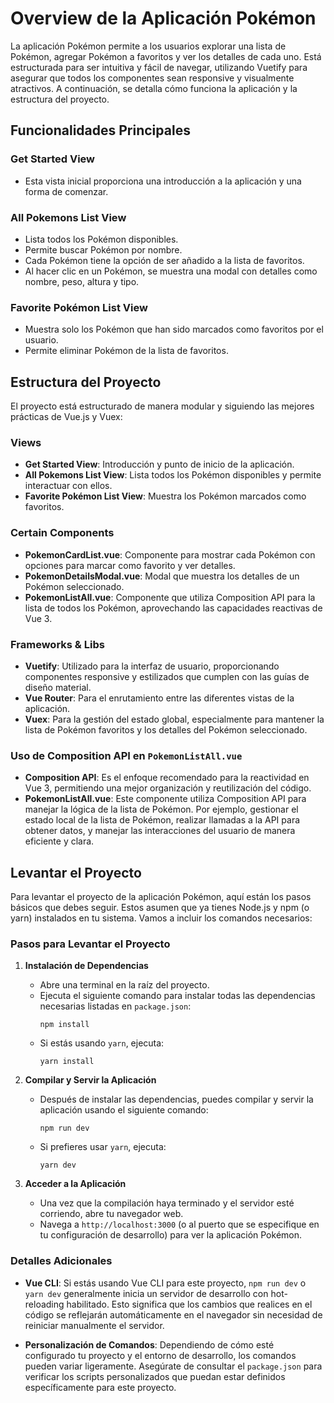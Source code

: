 # Overview de la Aplicación Pokémon

La aplicación Pokémon permite a los usuarios explorar una lista de Pokémon, agregar Pokémon a favoritos y ver los detalles de cada uno. Está estructurada para ser intuitiva y fácil de navegar, utilizando Vuetify para asegurar que todos los componentes sean responsive y visualmente atractivos. A continuación, se detalla cómo funciona la aplicación y la estructura del proyecto.

## Funcionalidades Principales

### Get Started View

- Esta vista inicial proporciona una introducción a la aplicación y una forma de comenzar.

### All Pokemons List View

- Lista todos los Pokémon disponibles.
- Permite buscar Pokémon por nombre.
- Cada Pokémon tiene la opción de ser añadido a la lista de favoritos.
- Al hacer clic en un Pokémon, se muestra una modal con detalles como nombre, peso, altura y tipo.

### Favorite Pokémon List View

- Muestra solo los Pokémon que han sido marcados como favoritos por el usuario.
- Permite eliminar Pokémon de la lista de favoritos.

## Estructura del Proyecto

El proyecto está estructurado de manera modular y siguiendo las mejores prácticas de Vue.js y Vuex:

### Views

- **Get Started View**: Introducción y punto de inicio de la aplicación.
- **All Pokemons List View**: Lista todos los Pokémon disponibles y permite interactuar con ellos.
- **Favorite Pokémon List View**: Muestra los Pokémon marcados como favoritos.

### Certain Components

- **PokemonCardList.vue**: Componente para mostrar cada Pokémon con opciones para marcar como favorito y ver detalles.
- **PokemonDetailsModal.vue**: Modal que muestra los detalles de un Pokémon seleccionado.
- **PokemonListAll.vue**: Componente que utiliza Composition API para la lista de todos los Pokémon, aprovechando las capacidades reactivas de Vue 3.

### Frameworks & Libs

- **Vuetify**: Utilizado para la interfaz de usuario, proporcionando componentes responsive y estilizados que cumplen con las guías de diseño material.
- **Vue Router**: Para el enrutamiento entre las diferentes vistas de la aplicación.
- **Vuex**: Para la gestión del estado global, especialmente para mantener la lista de Pokémon favoritos y los detalles del Pokémon seleccionado.

### Uso de Composition API en `PokemonListAll.vue`

- **Composition API**: Es el enfoque recomendado para la reactividad en Vue 3, permitiendo una mejor organización y reutilización del código.
- **PokemonListAll.vue**: Este componente utiliza Composition API para manejar la lógica de la lista de Pokémon. Por ejemplo, gestionar el estado local de la lista de Pokémon, realizar llamadas a la API para obtener datos, y manejar las interacciones del usuario de manera eficiente y clara.

## Levantar el Proyecto

Para levantar el proyecto de la aplicación Pokémon, aquí están los pasos básicos que debes seguir. Estos asumen que ya tienes Node.js y npm (o yarn) instalados en tu sistema. Vamos a incluir los comandos necesarios:

### Pasos para Levantar el Proyecto

1. **Instalación de Dependencias**

   - Abre una terminal en la raíz del proyecto.
   - Ejecuta el siguiente comando para instalar todas las dependencias necesarias listadas en `package.json`:
     ```
     npm install
     ```
   - Si estás usando `yarn`, ejecuta:
     ```
     yarn install
     ```

2. **Compilar y Servir la Aplicación**

   - Después de instalar las dependencias, puedes compilar y servir la aplicación usando el siguiente comando:
     ```
     npm run dev
     ```
   - Si prefieres usar `yarn`, ejecuta:
     ```
     yarn dev
     ```

3. **Acceder a la Aplicación**
   - Una vez que la compilación haya terminado y el servidor esté corriendo, abre tu navegador web.
   - Navega a `http://localhost:3000` (o al puerto que se especifique en tu configuración de desarrollo) para ver la aplicación Pokémon.

### Detalles Adicionales

- **Vue CLI**: Si estás usando Vue CLI para este proyecto, `npm run dev` o `yarn dev` generalmente inicia un servidor de desarrollo con hot-reloading habilitado. Esto significa que los cambios que realices en el código se reflejarán automáticamente en el navegador sin necesidad de reiniciar manualmente el servidor.

- **Personalización de Comandos**: Dependiendo de cómo esté configurado tu proyecto y el entorno de desarrollo, los comandos pueden variar ligeramente. Asegúrate de consultar el `package.json` para verificar los scripts personalizados que puedan estar definidos específicamente para este proyecto.
